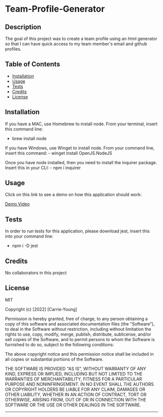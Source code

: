 # Team-Profile-Generator


## Description

The goal of this project was to create a team profile using an html generator so that I can have quick access to my team member's email and github profiles.

## Table of Contents

- [Installation](#installation)
- [Usage](#usage)
- [Tests](#tests)
- [Credits](#credits)
- [License](#license)

## Installation

If you have a MAC, use Homebrew to install node. From your terminal, insert this command line:
 - brew install node

If you have Windows, use Winget to install node. From your command line, insert this command: 
    - winget install OpenJS.NodeJS

Once you have node installed, then you need to install the inquirer package. Insert this in your CLI:
    - npm i inquirer

## Usage

Click on this link to see a demo on how this application should work:

[Demo Video](https://www.awesomescreenshot.com/video/13083114?key=0c999adf3fd693843e058aebdabdc492)

## Tests

In order to run tests for this application, please download jest, insert this into your command line:
- npm i -D jest

## Credits

No collaborators in this project

## License

MIT

Copyright (c) [2022] [Carrie-Young]

Permission is hereby granted, free of charge, to any person obtaining a copy
of this software and associated documentation files (the "Software"), to deal
in the Software without restriction, including without limitation the rights
to use, copy, modify, merge, publish, distribute, sublicense, and/or sell
copies of the Software, and to permit persons to whom the Software is
furnished to do so, subject to the following conditions:

The above copyright notice and this permission notice shall be included in all
copies or substantial portions of the Software.

THE SOFTWARE IS PROVIDED "AS IS", WITHOUT WARRANTY OF ANY KIND, EXPRESS OR
IMPLIED, INCLUDING BUT NOT LIMITED TO THE WARRANTIES OF MERCHANTABILITY,
FITNESS FOR A PARTICULAR PURPOSE AND NONINFRINGEMENT. IN NO EVENT SHALL THE
AUTHORS OR COPYRIGHT HOLDERS BE LIABLE FOR ANY CLAIM, DAMAGES OR OTHER
LIABILITY, WHETHER IN AN ACTION OF CONTRACT, TORT OR OTHERWISE, ARISING FROM,
OUT OF OR IN CONNECTION WITH THE SOFTWARE OR THE USE OR OTHER DEALINGS IN THE
SOFTWARE.

---





